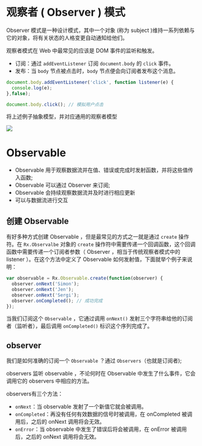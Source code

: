 # 观察者 ( Observer ) 模式

Observer 模式是一种设计模式，其中一个对象 (称为 subject )维持一系列依赖与它的对象，将有关状态的人格变更自动通知给他们。

观察者模式在 Web 中最常见的应该是 DOM 事件的监听和触发。

* 订阅：通过 `addEventListener` 订阅 `document.body` 的 `click` 事件。
* 发布：当 `body` 节点被点击时，`body` 节点便会向订阅者发布这个消息。

```javascript
document.body.addEventListener('click', function listener(e) {
  console.log(e);
},false);

document.body.click(); // 模拟用户点击
```

将上述例子抽象模型，并对应通用的观察者模型

![](http://static.open-open.com/lib/uploadImg/20161102/20161102101109_17.png)

# Observable

* Observable 用于观察数据流并在值、错误或完成时发射函数，并将这些值传入函数;
* Observable 可以通过 Observer 来订阅;
* Observable 会持续观察数据流并及时进行相应更新
* 可以与数据流进行交互


## 创建 Observable

有好多种方式创建 Observable ，但是最常见的方式之一就是通过 `create` 操作符。在 `Rx.Observalbe` 对象的 `create` 操作符中需要传递一个回调函数，这个回调函数中需要传递一个订阅者参数（ Observer ，相当于传统观察者模式中的 listener ）。在这个方法中定义了 Observable 如何发射值，下面就举个例子来说明：

```javascript
var observable = Rx.Observable.create(function(observer) {
  observer.onNext('Simon');
  observer.onNext('Jen');
  observer.onNext('Sergi');
  observer.onCompleted(); // 成功完成
});
```

当我们订阅这个 `Observable` ，它通过调用 `onNext()` 发射三个字符串给他的订阅者（监听者），最后调用 `onCompleted()` 标识这个序列完成了。

## observer

我们是如何准确的订阅一个 `Observable` ？通过 `Observers`（也就是订阅者);

observers 监听 observable ，不论何时在 Observable 中发生了什么事件，它会调用它的 observers 中相应的方法。

observers有三个方法：

* `onNext`：当 observable 发射了一个新值它就会被调用。
* `onCompleted`：再没有任何有效数据的信号时被调用，在 onCompleted 被调用后，之后的 onNext 调用将会无效。
* `onError`：当 observable 中发生了错误后将会被调用，在 onError 被调用后，之后的 onNext 调用将会无效。 